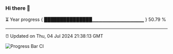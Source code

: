 ### Hi there 👋

⏳ Year progress { ███████████████▁▁▁▁▁▁▁▁▁▁▁▁▁▁▁ } 50.79 %

---

⏰ Updated on Thu, 04 Jul 2024 21:38:13 GMT

![Progress Bar CI](https://github.com/IshwaranRudhara/GIT-ACTION/workflows/Progress%20Bar%20CI/badge.svg)

